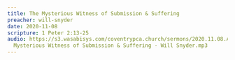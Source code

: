 ```yaml
---
title: The Mysterious Witness of Submission & Suffering
preacher: will-snyder
date: 2020-11-08
scripture: 1 Peter 2:13-25
audio: https://s3.wasabisys.com/coventrypca.church/sermons/2020.11.08.A The
  Mysterious Witness of Submission & Suffering - Will Snyder.mp3
---
```

